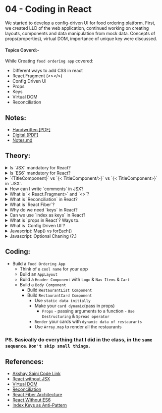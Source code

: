 # 04 - Coding in React

We started to develop a config-driven UI for food ordering platform. First, we created LLD of the web application, continued working on creating layouts, components and data manipulation from mock data. Concepts of props(properties), virtual DOM, importance of unique key were discussed.

#### Topics Coverd:-

While Creating `food ordering app` covered:

- Different ways to add CSS in react
- React.Fragment (<></>)
- Config Driven UI
- Props
- Keys
- Virtual DOM
- Reconciliation

## Notes:

- [Handwritten [PDF]](https://github.com/deltanode/react-playground/blob/main/00-React-Notes/Chapter%2004%20-%20Talk%20is%20Cheap%2C%20show%20me%20the%20code%20-%20HandWritten%20Notes.pdf)
- [Digital [PDF]](https://github.com/deltanode/react-playground/blob/main/00-React-Notes/Chapter%2004%20-%20Talk%20is%20Cheap%2C%20show%20me%20the%20code%20-%20Digital%20Notes.pdf)
- [Notes.md](https://github.com/deltanode/react-playground/blob/main/04-coding-in-react/notes.md)

## Theory:

<!-- *******************************-->
<details>
<summary>Is `JSX` mandatory for React?</summary><br>
<blockquote>

No, Its not mandatory

</blockquote><br>
</details>

<!-- *******************************-->
<details>
<summary>Is `ES6` mandatory for React?</summary><br>
<blockquote>

No, Its not mandatory

</blockquote><br>
</details>

<!-- *******************************-->
<details>
<summary>`{TitleComponent}` vs `{< TitleComponent/>}` vs `{< TitleComponent></ TitleComponent>}` in `JSX`.
</summary><br>
<blockquote>

```
{}
/* Curly braces { } are special syntax in JSX.
 * It is used to evaluate a JavaScript expression during compilation.
 * A JavaScript expression can be a variable, function, an object, or any code that resolves into a value.
 */

{TitleComponent}                        // It will give warning TitleComponent is a function componment, Not a React Element
{TitleComponent()}                      // this will render the TitleComponent (calling function expression as a Noraml Function)
{< TitleComponent/>}                    // this will render the TitleComponent (calling function expression using Self Closing Tag)
{< TitleComponent></ TitleComponent>}   // this will render the TitleComponent (calling function expression using Normal Tag)
```

</blockquote><br>
</details>

<!-- *******************************-->
<details>
<summary>How can I write `comments` in JSX?</summary><br>
<blockquote>

Use Braces {}

```
{
  // This is single line comment
  /**
   *This is a
   * Multiline
   * Comment
   */
}
```

</blockquote><br>
</details>

<!-- *******************************-->
<details>
<summary>What is `< React.Fragment></ React.Fragment>` and `<></>`?</summary><br>
<blockquote>

- <></> is a shorthand of < React.Fragment></ React.Fragment>
- React gives us access to the `component` know as `React.Fragment`. It is exported from React library.
- React.Fragment is like a Empty tags.

_More_:-

- JSX only have one parent.
- We can't apply CSS Style on React.Fragment as it doesn't exist in HTML.

</blockquote><br>
</details>

<!-- *******************************-->
<details>
<summary>What is `Reconciliation` in React?</summary><br>
<blockquote>

It the diff algorithm that react uses to diff one tree from another.

</blockquote><br>
</details>

<!-- *******************************-->
<details>
<summary>What is `React Fiber`?</summary><br>
<blockquote>

In React 16, react launched new reconcilliation engine know as React Fiber.

</blockquote><br>
</details>

<!-- *******************************-->
<details>
<summary>Why do we need `keys` in React?</summary><br>
<blockquote>

- When we have multiple childen with same Tag name, then its difficult for react to figure out the sequence in which the new child is added. So, it re-render the complete node.
- But we only want to make changes to the small portion only.
- For this we need to pass `keys`. So that react can figure out where the change has occure & only render that perticular node.

_More_:-

- React create the visual representation of the DOM which is know as Virtual DOM.
- Because of reconcilliation algorithm, react diff on tree from another, & only make chages to that small portion only.

</blockquote><br>
</details>

<!-- *******************************-->
<details>
<summary>Can we use `index as keys` in React?</summary><br>
<blockquote>

Yes, we can use `index as keys` in React but we usually avoid it. We shoul prefer it only for the last case senario.

</blockquote><br>
</details>

<!-- *******************************-->
<details>
<summary>What is `props in React`? Ways to.</summary><br>
<blockquote>

Props are the attributes that we pass in React Component.
In layman terms, they are just the arguments that we pass on React Component(i.e which is a function only)

</blockquote><br>
</details>

<!-- *******************************-->
<details>
<summary>What is `Config Driven UI`?</summary><br>
<blockquote>

- It a way of creataing a dynamic UI in such a way, which changes on the basics of backend API data.
- Eg: Suppose we provide some services through our web app in different cities. Now we want to display offer & discounts as the cities. So, our web app should re-render on the basis of datacomming from the backend, this is beacause of config driven UI.
</blockquote><br>
</details>

<!-- *******************************-->
<details>
<summary>Javascript: Map() vs forEach()</summary><br>
<blockquote>

</blockquote><br>
</details>

<!-- *******************************-->
<details>
<summary>Javascript: Optional Chaning (?.)</summary><br>
<blockquote>

</blockquote><br>
</details>
<!-- *******************************-->

## Coding:

- Build a `Food Ordering App`
  - Think of a `cool name` for your app
  - Build an `AppLayout`
  - Build a `Header Component` with `Logo` & `Nav Items` & `Cart`
  - Build a `Body Component`
    - Build `RestaurantList Component`
    - Build `RestaurantCard Component`
      - Use `static data initially`
      - Make your `card dynamic`(pass in props)
        - `Props` - passing arguments to a function - `Use Destructuring` & `Spread operator`
      - `Render` your cards with `dynamic data of restaurants`
      - Use `Array.map` to render all the restaurants

### PS. Basically do everything that I did in the class, in the `same sequence`. `Don't skip small things`.

## References:

- [Akshay Saini Code Link](https://bitbucket.org/namastedev/namaste-react-live/src/master/)
- [React without JSX](https://reactjs.org/docs/react-without-jsx.html)
- [Virtual DOM](https://reactjs.org/docs/faq-internals.html)
- [Reconciliation](https://reactjs.org/docs/reconciliation.html)
- [React Fiber Architecture](https://github.com/acdlite/react-fiber-architecture)
- [React Without ES6](https://reactjs.org/docs/react-without-es6.html)
- [Index Keys as Anti-Pattern](https://robinpokorny.com/blog/index-as-a-key-is-an-anti-pattern/)
